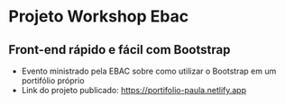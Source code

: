 # Projeto Workshop Ebac
## Front-end rápido e fácil com Bootstrap

- Evento ministrado pela EBAC sobre como utilizar o Bootstrap em um portifólio próprio
- Link do projeto publicado: https://portifolio-paula.netlify.app
